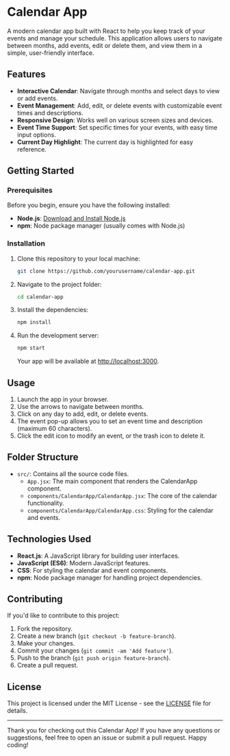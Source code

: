
# Calendar App

A modern calendar app built with React to help you keep track of your events and manage your schedule. This application allows users to navigate between months, add events, edit or delete them, and view them in a simple, user-friendly interface.

## Features

- **Interactive Calendar**: Navigate through months and select days to view or add events.
- **Event Management**: Add, edit, or delete events with customizable event times and descriptions.
- **Responsive Design**: Works well on various screen sizes and devices.
- **Event Time Support**: Set specific times for your events, with easy time input options.
- **Current Day Highlight**: The current day is highlighted for easy reference.

## Getting Started

### Prerequisites

Before you begin, ensure you have the following installed:

- **Node.js**: [Download and Install Node.js](https://nodejs.org/)
- **npm**: Node package manager (usually comes with Node.js)

### Installation

1. Clone this repository to your local machine:
   ```bash
   git clone https://github.com/yourusername/calendar-app.git
   ```

2. Navigate to the project folder:
   ```bash
   cd calendar-app
   ```

3. Install the dependencies:
   ```bash
   npm install
   ```

4. Run the development server:
   ```bash
   npm start
   ```

   Your app will be available at [http://localhost:3000](http://localhost:3000).

## Usage

1. Launch the app in your browser.
2. Use the arrows to navigate between months.
3. Click on any day to add, edit, or delete events.
4. The event pop-up allows you to set an event time and description (maximum 60 characters).
5. Click the edit icon to modify an event, or the trash icon to delete it.

## Folder Structure

- `src/`: Contains all the source code files.
  - `App.jsx`: The main component that renders the CalendarApp component.
  - `components/CalendarApp/CalendarApp.jsx`: The core of the calendar functionality.
  - `components/CalendarApp/CalendarApp.css`: Styling for the calendar and events.

## Technologies Used

- **React.js**: A JavaScript library for building user interfaces.
- **JavaScript (ES6)**: Modern JavaScript features.
- **CSS**: For styling the calendar and event components.
- **npm**: Node package manager for handling project dependencies.

## Contributing

If you'd like to contribute to this project:

1. Fork the repository.
2. Create a new branch (`git checkout -b feature-branch`).
3. Make your changes.
4. Commit your changes (`git commit -am 'Add feature'`).
5. Push to the branch (`git push origin feature-branch`).
6. Create a pull request.

## License

This project is licensed under the MIT License - see the [LICENSE](LICENSE) file for details.

---

Thank you for checking out this Calendar App! If you have any questions or suggestions, feel free to open an issue or submit a pull request. Happy coding!
